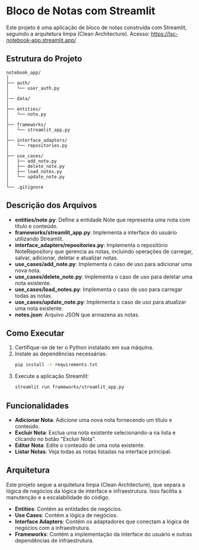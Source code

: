 # Bloco de Notas com Streamlit

Este projeto é uma aplicação de bloco de notas construída com Streamlit, seguindo a arquitetura limpa (Clean Architecture).
Acesso: https://lsc-notebook-app.streamlit.app/ 


## Estrutura do Projeto

```plaintext
notebook_app/
│
├── auth/
│   └── user_auth.py
│
│── data/
│
├── entities/
│   └── note.py
│
├── frameworks/
│   └── streamlit_app.py
│
├── interface_adapters/
│   └── repositories.py
│
├── use_cases/
│   ├── add_note.py
│   ├── delete_note.py
│   ├── load_notes.py
│   └── update_note.py
│
└── .gitignore
```

## Descrição dos Arquivos

- **entities/note.py**: Define a entidade Note que representa uma nota com título e conteúdo.
- **frameworks/streamlit_app.py**: Implementa a interface do usuário utilizando Streamlit.
- **interface_adapters/repositories.py**: Implementa o repositório NoteRepository que gerencia as notas, incluindo operações de carregar, salvar, adicionar, deletar e atualizar notas.
- **use_cases/add_note.py**: Implementa o caso de uso para adicionar uma nova nota.
- **use_cases/delete_note.py**: Implementa o caso de uso para deletar uma nota existente.
- **use_cases/load_notes.py**: Implementa o caso de uso para carregar todas as notas.
- **use_cases/update_note.py**: Implementa o caso de uso para atualizar uma nota existente.
- **notes.json**: Arquivo JSON que armazena as notas.

## Como Executar

1. Certifique-se de ter o Python instalado em sua máquina.
2. Instale as dependências necessárias:
    ```sh
    pip install -r requirements.txt
    ```
3. Execute a aplicação Streamlit:
    ```sh
    streamlit run frameworks/streamlit_app.py
    ```

## Funcionalidades

- **Adicionar Nota**: Adicione uma nova nota fornecendo um título e conteúdo.
- **Excluir Nota**: Exclua uma nota existente selecionando-a na lista e clicando no botão "Excluir Nota".
- **Editar Nota**: Edite o conteúdo de uma nota existente.
- **Listar Notas**: Veja todas as notas listadas na interface principal.

## Arquitetura

Este projeto segue a arquitetura limpa (Clean Architecture), que separa a lógica de negócios da lógica de interface e infraestrutura. Isso facilita a manutenção e a escalabilidade do código.

- **Entities**: Contém as entidades de negócios.
- **Use Cases**: Contém a lógica de negócios.
- **Interface Adapters**: Contém os adaptadores que conectam a lógica de negócios com a infraestrutura.
- **Frameworks**: Contém a implementação da interface do usuário e outras dependências de infraestrutura.



